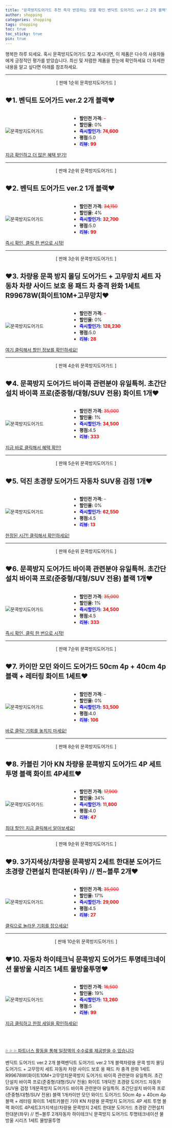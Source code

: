 ```yaml
---
title: "문콕방지도어가드 추천 즉각 반응하는 모델 확인 벤딕트 도어가드 ver.2 2개 블랙"
author: shopping
categories: shopping
tags: shopping
toc: true
toc_sticky: true
pin: true
---
```

행복한 하루 되세요. 혹시 문콕방지도어가드 찾고 계시다면, 이 제품은 다수의 사용자들에게 긍정적인 평가를 받았습니다. 최신 및 저렴한 제품을 한눈에 확인하세요 더 자세한 내용을 알고 싶다면 아래를 참조하세요.

---
<p class="toplist" style="margin: 0 auto; display: block; width: fit-content;">[ 판매 1순위 문콕방지도어가드 ]</p>

<h2><strong>❤️1. 벤딕트 도어가드 ver.2 2개 블랙❤️</strong></h2>

<div style="display: flex; align-items: center;">
    <div style="flex: 0.4;">
        <img src="https://thumbnail7.coupangcdn.com/thumbnails/remote/230x230ex/image/retail/images/2862716644467484-39750d47-ebbc-4034-be51-f7d942ce7756.jpg" alt="문콕방지도어가드" style="max-width: 100%;">
    </div>
    <div style="flex: 0.6; margin-left: 10px;">
        <ul>
            <li><strong>할인전 가격:</strong> <del style="color: red;">-</del></li>
            <li><strong>할인율:</strong> 0%</li>
            <li><span style='color:blue'><strong>즉시할인가:</strong></span> <span style='color:red'><strong>74,600</strong></span></li>
            <li><strong>평점:</strong>5.0</li>
            <li><span style='color:blue'><strong>리뷰:</strong></span> <span style='color:red'><strong>99</strong></span></li>
        </ul>
    </div>
</div>
<div class="center">
    <a href="https://selin100587001.github.io?lptag=AF9450613&subid=githubio&pageKey=7786519484&traceid=V0-153&itemId=21056081456&vendorItemId=88741153910" class="myButton">
        지금 확인하고 더 많은 혜택 받기!
    </a>
</div>


---
<p class="toplist" style="margin: 0 auto; display: block; width: fit-content;">[ 판매 2순위 문콕방지도어가드 ]</p>

<h2><strong>❤️2. 벤딕트 도어가드 ver.2 1개 블랙❤️</strong></h2>

<div style="display: flex; align-items: center;">
    <div style="flex: 0.4;">
        <img src="https://thumbnail6.coupangcdn.com/thumbnails/remote/230x230ex/image/retail/images/479493147805203-b5565bbe-3031-4f06-9682-9bacaf101241.jpg" alt="문콕방지도어가드" style="max-width: 100%;">
    </div>
    <div style="flex: 0.6; margin-left: 10px;">
        <ul>
            <li><strong>할인전 가격:</strong> <del style="color: red;">34,150</del></li>
            <li><strong>할인율:</strong> 4%</li>
            <li><span style='color:blue'><strong>즉시할인가:</strong></span> <span style='color:red'><strong>32,700</strong></span></li>
            <li><strong>평점:</strong>5.0</li>
            <li><span style='color:blue'><strong>리뷰:</strong></span> <span style='color:red'><strong>99</strong></span></li>
        </ul>
    </div>
</div>
<div class="center">
    <a href="https://selin100587001.github.io?lptag=AF9450613&subid=githubio&pageKey=7786519484&traceid=V0-153&itemId=21056081453&vendorItemId=88675865353" class="myButton">
        즉시 확인, 클릭 한 번으로 시작!
    </a>
</div>


---
<p class="toplist" style="margin: 0 auto; display: block; width: fit-content;">[ 판매 3순위 문콕방지도어가드 ]</p>

<h2><strong>❤️3. 차량용 문콕 방지 몰딩 도어가드 + 고무망치 세트 자동차 차량 사이드 보호 용 패드 차 충격 완화 1세트 R99678W(화이트10M+고무망치❤️</strong></h2>

<div style="display: flex; align-items: center;">
    <div style="flex: 0.4;">
        <img src="https://thumbnail8.coupangcdn.com/thumbnails/remote/230x230ex/image/vendor_inventory/7a82/febe80a2b89af04479f34b757cbddeb866da9185be5996d87873064e5097.jpg" alt="문콕방지도어가드" style="max-width: 100%;">
    </div>
    <div style="flex: 0.6; margin-left: 10px;">
        <ul>
            <li><strong>할인전 가격:</strong> <del style="color: red;">-</del></li>
            <li><strong>할인율:</strong> 0%</li>
            <li><span style='color:blue'><strong>즉시할인가:</strong></span> <span style='color:red'><strong>128,230</strong></span></li>
            <li><strong>평점:</strong>5.0</li>
            <li><span style='color:blue'><strong>리뷰:</strong></span> <span style='color:red'><strong>28</strong></span></li>
        </ul>
    </div>
</div>
<div class="center">
    <a href="https://selin100587001.github.io?lptag=AF9450613&subid=githubio&pageKey=7750976397&traceid=V0-153&itemId=20877509854&vendorItemId=90637912708" class="myButton">
        여기 클릭해서 할인 정보를 확인하세요!
    </a>
</div>


---
<p class="toplist" style="margin: 0 auto; display: block; width: fit-content;">[ 판매 4순위 문콕방지도어가드 ]</p>

<h2><strong>❤️4. 문콕방지 도어가드 바이콕 관련분야 유일특허. 초간단설치 바이콕 프로(준중형/대형/SUV 전용) 화이트 1개❤️</strong></h2>

<div style="display: flex; align-items: center;">
    <div style="flex: 0.4;">
        <img src="https://thumbnail7.coupangcdn.com/thumbnails/remote/230x230ex/image/vendor_inventory/d88d/ade6e8944064508394890097d7b09705c586cf44c8fc90eb36ef7d0f15cc.jpg" alt="문콕방지도어가드" style="max-width: 100%;">
    </div>
    <div style="flex: 0.6; margin-left: 10px;">
        <ul>
            <li><strong>할인전 가격:</strong> <del style="color: red;">35,000</del></li>
            <li><strong>할인율:</strong> 1%</li>
            <li><span style='color:blue'><strong>즉시할인가:</strong></span> <span style='color:red'><strong>34,500</strong></span></li>
            <li><strong>평점:</strong>4.5</li>
            <li><span style='color:blue'><strong>리뷰:</strong></span> <span style='color:red'><strong>333</strong></span></li>
        </ul>
    </div>
</div>
<div class="center">
    <a href="https://selin100587001.github.io?lptag=AF9450613&subid=githubio&pageKey=5257701766&traceid=V0-153&itemId=12828341533&vendorItemId=74753318341" class="myButton">
        지금 바로 클릭해서 혜택 확인!
    </a>
</div>


---
<p class="toplist" style="margin: 0 auto; display: block; width: fit-content;">[ 판매 5순위 문콕방지도어가드 ]</p>

<h2><strong>❤️5. 덕진 초경량 도어가드 자동차 SUV용 검정 1개❤️</strong></h2>

<div style="display: flex; align-items: center;">
    <div style="flex: 0.4;">
        <img src="https://thumbnail6.coupangcdn.com/thumbnails/remote/230x230ex/image/retail/images/2021/11/11/15/1/343e8051-b9c6-455e-bee5-28d56adc9f40.jpg" alt="문콕방지도어가드" style="max-width: 100%;">
    </div>
    <div style="flex: 0.6; margin-left: 10px;">
        <ul>
            <li><strong>할인전 가격:</strong> <del style="color: red;">-</del></li>
            <li><strong>할인율:</strong> 0%</li>
            <li><span style='color:blue'><strong>즉시할인가:</strong></span> <span style='color:red'><strong>62,550</strong></span></li>
            <li><strong>평점:</strong>4.5</li>
            <li><span style='color:blue'><strong>리뷰:</strong></span> <span style='color:red'><strong>13</strong></span></li>
        </ul>
    </div>
</div>
<div class="center">
    <a href="https://selin100587001.github.io?lptag=AF9450613&subid=githubio&pageKey=6175193630&traceid=V0-153&itemId=12081980309&vendorItemId=79353912125" class="myButton">
        한정된 시간! 클릭해서 확인하세요!
    </a>
</div>


---
<p class="toplist" style="margin: 0 auto; display: block; width: fit-content;">[ 판매 6순위 문콕방지도어가드 ]</p>

<h2><strong>❤️6. 문콕방지 도어가드 바이콕 관련분야 유일특허. 초간단설치 바이콕 프로(준중형/대형/SUV 전용) 블랙 1개❤️</strong></h2>

<div style="display: flex; align-items: center;">
    <div style="flex: 0.4;">
        <img src="https://thumbnail8.coupangcdn.com/thumbnails/remote/230x230ex/image/vendor_inventory/7b4b/7935bae520c32dcfdf5261d01c6344880fca0da8bf81f27e6742051cfcc1.jpg" alt="문콕방지도어가드" style="max-width: 100%;">
    </div>
    <div style="flex: 0.6; margin-left: 10px;">
        <ul>
            <li><strong>할인전 가격:</strong> <del style="color: red;">35,000</del></li>
            <li><strong>할인율:</strong> 1%</li>
            <li><span style='color:blue'><strong>즉시할인가:</strong></span> <span style='color:red'><strong>34,500</strong></span></li>
            <li><strong>평점:</strong>4.5</li>
            <li><span style='color:blue'><strong>리뷰:</strong></span> <span style='color:red'><strong>333</strong></span></li>
        </ul>
    </div>
</div>
<div class="center">
    <a href="https://selin100587001.github.io?lptag=AF9450613&subid=githubio&pageKey=5257701766&traceid=V0-153&itemId=12828341535&vendorItemId=74753318328" class="myButton">
        즉시 확인, 클릭 한 번으로 시작!
    </a>
</div>


---
<p class="toplist" style="margin: 0 auto; display: block; width: fit-content;">[ 판매 7순위 문콕방지도어가드 ]</p>

<h2><strong>❤️7. 카이만 모던 와이드 도어가드 50cm 4p + 40cm 4p 블랙 + 레터링 화이트 1세트❤️</strong></h2>

<div style="display: flex; align-items: center;">
    <div style="flex: 0.4;">
        <img src="https://thumbnail8.coupangcdn.com/thumbnails/remote/230x230ex/image/retail/images/2020/02/27/10/8/bda8cbcc-7b7f-4f37-a8fb-b3cf19c36ece.jpg" alt="문콕방지도어가드" style="max-width: 100%;">
    </div>
    <div style="flex: 0.6; margin-left: 10px;">
        <ul>
            <li><strong>할인전 가격:</strong> <del style="color: red;">-</del></li>
            <li><strong>할인율:</strong> 0%</li>
            <li><span style='color:blue'><strong>즉시할인가:</strong></span> <span style='color:red'><strong>53,500</strong></span></li>
            <li><strong>평점:</strong>4.0</li>
            <li><span style='color:blue'><strong>리뷰:</strong></span> <span style='color:red'><strong>106</strong></span></li>
        </ul>
    </div>
</div>
<div class="center">
    <a href="https://selin100587001.github.io?lptag=AF9450613&subid=githubio&pageKey=1297283663&traceid=V0-153&itemId=2310217828&vendorItemId=70307032623" class="myButton">
        바로 클릭! 기회를 놓치지 마세요!
    </a>
</div>


---
<p class="toplist" style="margin: 0 auto; display: block; width: fit-content;">[ 판매 8순위 문콕방지도어가드 ]</p>

<h2><strong>❤️8. 카블린 기아 KN 차량용 문콕방지 도어가드 4P 세트 투명 블랙 화이트 4P세트❤️</strong></h2>

<div style="display: flex; align-items: center;">
    <div style="flex: 0.4;">
        <img src="https://thumbnail8.coupangcdn.com/thumbnails/remote/230x230ex/image/vendor_inventory/2bde/5b9980eaadfd4e19f5e03d414c5a0b906102cf94fba79b312e5f9d3e94c8.png" alt="문콕방지도어가드" style="max-width: 100%;">
    </div>
    <div style="flex: 0.6; margin-left: 10px;">
        <ul>
            <li><strong>할인전 가격:</strong> <del style="color: red;">17,900</del></li>
            <li><strong>할인율:</strong> 34%</li>
            <li><span style='color:blue'><strong>즉시할인가:</strong></span> <span style='color:red'><strong>11,800</strong></span></li>
            <li><strong>평점:</strong>4.0</li>
            <li><span style='color:blue'><strong>리뷰:</strong></span> <span style='color:red'><strong>47</strong></span></li>
        </ul>
    </div>
</div>
<div class="center">
    <a href="https://selin100587001.github.io?lptag=AF9450613&subid=githubio&pageKey=7786699558&traceid=V0-153&itemId=21057020672&vendorItemId=89532191001" class="myButton">
        최대 할인! 지금 클릭해서 알아보세요!
    </a>
</div>


---
<p class="toplist" style="margin: 0 auto; display: block; width: fit-content;">[ 판매 9순위 문콕방지도어가드 ]</p>

<h2><strong>❤️9. 3가지색상/차량용 문콕방지 2세트 한대분 도어가드 초경량 간편설치 한대분(좌우) // 찐~블루 2개❤️</strong></h2>

<div style="display: flex; align-items: center;">
    <div style="flex: 0.4;">
        <img src="https://thumbnail6.coupangcdn.com/thumbnails/remote/230x230ex/image/vendor_inventory/bb49/db6b8d9bbe4fe6f8a2ed50f582a51a9678b57992ee36cea46fa7c84dcc89.jpg" alt="문콕방지도어가드" style="max-width: 100%;">
    </div>
    <div style="flex: 0.6; margin-left: 10px;">
        <ul>
            <li><strong>할인전 가격:</strong> <del style="color: red;">35,000</del></li>
            <li><strong>할인율:</strong> 17%</li>
            <li><span style='color:blue'><strong>즉시할인가:</strong></span> <span style='color:red'><strong>29,000</strong></span></li>
            <li><strong>평점:</strong>4.5</li>
            <li><span style='color:blue'><strong>리뷰:</strong></span> <span style='color:red'><strong>27</strong></span></li>
        </ul>
    </div>
</div>
<div class="center">
    <a href="https://selin100587001.github.io?lptag=AF9450613&subid=githubio&pageKey=6203970698&traceid=V0-153&itemId=12327271647&vendorItemId=79597293282" class="myButton">
        클릭으로 놀라운 기회를 잡으세요!
    </a>
</div>


---
<p class="toplist" style="margin: 0 auto; display: block; width: fit-content;">[ 판매 10순위 문콕방지도어가드 ]</p>

<h2><strong>❤️10. 자동차 하이테크닉 문콕방지 도어가드 투명테크네이션 물방울 시리즈 1세트 물방울투명❤️</strong></h2>

<div style="display: flex; align-items: center;">
    <div style="flex: 0.4;">
        <img src="https://thumbnail8.coupangcdn.com/thumbnails/remote/230x230ex/image/vendor_inventory/467c/9adf5ac69d9c3dd1f84bdf84624e44f0641e8166cb6c5496f46ee2b3b0f6.png" alt="문콕방지도어가드" style="max-width: 100%;">
    </div>
    <div style="flex: 0.6; margin-left: 10px;">
        <ul>
            <li><strong>할인전 가격:</strong> <del style="color: red;">16,500</del></li>
            <li><strong>할인율:</strong> 19%</li>
            <li><span style='color:blue'><strong>즉시할인가:</strong></span> <span style='color:red'><strong>13,260</strong></span></li>
            <li><strong>평점:</strong>5</li>
            <li><span style='color:blue'><strong>리뷰:</strong></span> <span style='color:red'><strong>99</strong></span></li>
        </ul>
    </div>
</div>
<div class="center">
    <a href="https://selin100587001.github.io?lptag=AF9450613&subid=githubio&pageKey=8230552211&traceid=V0-153&itemId=23687206496&vendorItemId=90712371904" class="myButton">
        지금 클릭하고 한정 세일을 확인하세요!
    </a>
</div>

<br><br><br>[💦 💦 💦 파트너스 활동을 통해 일정액의 수수료를 제공받을 수 있습니다](https://link.coupang.com/a/bcpT2c)<br><br>벤딕트 도어가드 ver.2 2개 블랙벤딕트 도어가드 ver.2 1개 블랙차량용 문콕 방지 몰딩 도어가드 + 고무망치 세트 자동차 차량 사이드 보호 용 패드 차 충격 완화 1세트 R99678W(화이트10M+고무망치문콕방지 도어가드 바이콕 관련분야 유일특허. 초간단설치 바이콕 프로(준중형/대형/SUV 전용) 화이트 1개덕진 초경량 도어가드 자동차 SUV용 검정 1개문콕방지 도어가드 바이콕 관련분야 유일특허. 초간단설치 바이콕 프로(준중형/대형/SUV 전용) 블랙 1개카이만 모던 와이드 도어가드 50cm 4p + 40cm 4p 블랙 + 레터링 화이트 1세트카블린 기아 KN 차량용 문콕방지 도어가드 4P 세트 투명 블랙 화이트 4P세트3가지색상/차량용 문콕방지 2세트 한대분 도어가드 초경량 간편설치 한대분(좌우) // 찐~블루 2개자동차 하이테크닉 문콕방지 도어가드 투명테크네이션 물방울 시리즈 1세트 물방울투명